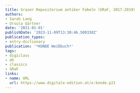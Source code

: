```yaml
---
title: Grazer Repositorium antiker Fabeln (GRaF, 2017-2019)
authors:
- Sarah Lang
- Ursula Gärtner
date: '2021-01-01'
publishDate: '2023-11-09T13:30:46.500338Z'
publication_types:
- entry-dictionary
publication: '*KONDE Weißbuch*'
tags:
- digiclass
- dh
- classics
- GRaF
links:
- name: URL
  url: https://www.digitale-edition.at/o:konde.p21
---
```

